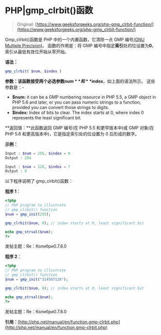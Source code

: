 # PHP|gmp_clrbit()函数

> Original: [https://www.geeksforgeeks.org/php-gmp_clrbit-function/](https://www.geeksforgeeks.org/php-gmp_clrbit-function/)

Gmp_clrbit()函数是 PHP 中的一个内置函数，它清除一点 GMP 编号[(GNU Multiple Precision)](https://en.wikipedia.org/wiki/GNU_Multiple_Precision_Arithmetic_Library)。 函数的作用是：将 GMP 编号中指定**索引**处的位设置为**0**。 索引从最低有效位开始从零开始。

**语法：**

```php
gmp_clrbit( $num, $index )
```

**参数：**该函数接受两个必选参数**$num**和**$index**，如上面的语法所示。 这些参数是：-

*   **$num:** it can be a GMP numbering resource in PHP 5.5, a GMP object in PHP 5.6 and later, or you can pass numeric strings to a function, provided you can convert those strings to digits.
*   **$index:** Index of bits to clear. The index starts at 0, where index 0 represents the least significant bit.

**返回值：**此函数返回 GMP 编号(在 PHP 5.5 和更早版本中)或 GMP 对象(在 PHP 5.6 和更高版本中)，它是指定索引处的位设置为 0 后形成的数字。

**示例：**

```php
Input : $num = 255, $index = 0
Output : 254

Input : $num = 128, $index = 7
Output : 0

```

以下程序说明了 gmp_clrbit()函数：

**程序 1**：

```php
<?php
// PHP program to illustrate
// gmp_clrbit() function
$num = gmp_init(255);

gmp_clrbit($num, 0); // index starts at 0, least significant bit

echo gmp_strval($num);
?>
```

发帖主题：Re：Колибри0.7.8.0

**程序 2**：

```php
<?php
// PHP program to illustrate
// gmp_clrbit() function
$num = gmp_init("314567128");

gmp_clrbit($num, 8); // index starts at 0, least significant bit

echo gmp_strval($num);
?>
```

发帖主题：Re：Колибри0.7.8.0

**引用：**[http://php.net/manual/en/function.gmp-clrbit.php](http://php.net/manual/en/function.gmp-clrbit.php)